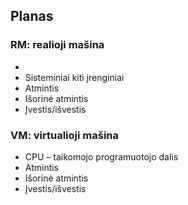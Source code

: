 ## Planas

### RM: realioji mašina
 * [sisteminė dalis]:  https://os2019.github.io/system-cpu.md
 * Sisteminiai kiti įrenginiai
 * Atmintis
 * Išorinė atmintis
 * Įvestis/išvestis

### VM: virtualioji mašina
 * CPU – taikomojo programuotojo dalis
 * Atmintis
 * Išorinė atmintis
 * Įvestis/išvestis
